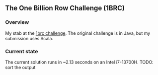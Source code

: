## The One Billion Row Challenge (1BRC)

### Overview

My stab at the [1brc challenge](https://github.com/gunnarmorling/1brc/blob/main/README.md).
The original challenge is in Java, but my submission uses Scala.

### Current state

The current solution runs in ~2.13 seconds on an Intel i7-13700H.
TODO: sort the output
